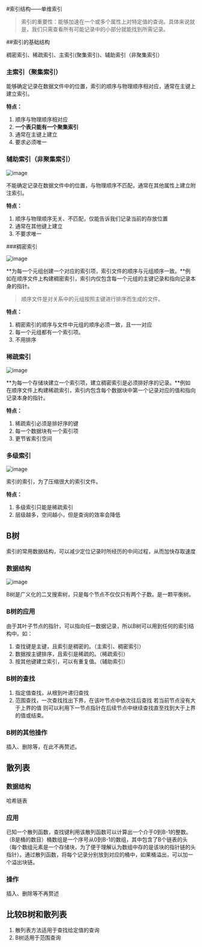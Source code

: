 #索引结构——单维索引

> 索引的重要性：能够加速在一个或多个属性上对特定值的查询。具体来说就是，我们只需查看所有可能记录中的小部分就能找到所需记录。

##索引的基础结构

稠密索引、稀疏索引、主索引(聚集索引)、辅助索引（非聚集索引）

### 主索引（聚集索引）

能够确定记录在数据文件中的位置，索引的顺序与物理顺序相对应，通常在主键上建立索引。

**特点：**
1. 顺序与物理顺序相对应
2. **一个表只能有一个聚集索引**
3. 通常在主键上建立
4. 要求必须唯一

### 辅助索引（非聚集索引）

![image](http://pic.7tool.cn/uploads/2016/11/index_assist.png)

不能确定记录在数据文件中的位置，与物理顺序不匹配，通常在其他属性上建立附注索引。

**特点：**
1. 顺序与物理顺序无关、不匹配，仅能告诉我们记录当前的存放位置
2. 通常在其他键上建立
3. 不要求唯一

###稠密索引

![image](http://pic.7tool.cn/uploads/2016/11/index_dense.png)

**为每一个元组创建一个对应的索引项，索引文件的顺序与元组顺序一致。**例如在顺序文件上构建稠密索引，索引内仅包含每一个元组的主键记录和指向记录本身的指针。

> 顺序文件是对关系中的元组按照主键进行排序而生成的文件。

**特点：**
1. 稠密索引的顺序与文件中元组的顺序必须一致，且一一对应
2. 每一个元组都有一个索引项。
3. 不用排序

### 稀疏索引

![image](http://pic.7tool.cn/uploads/2016/11/index_sparse.png)

**为每一个存储块建立一个索引项，建立稠密索引是必须排好序的记录。**例如在顺序文件上构建稀疏索引，索引内包含每个数据块中第一个记录对应的值和指向记录本身的指针。

**特点：**
1. 稀疏索引必须是排好序的键
2. 每一个数据块有一个索引项
3. 更节省索引空间

### 多级索引

![image](http://pic.7tool.cn/uploads/2016/11/index_more.png)

索引的索引，为了压缩很大的索引文件。

**特点：**
1. 多级索引只能是稀疏索引
2. 层级越多，空间越小，但是查询的效率会降低

## B树

索引的常用数据结构，可以减少定位记录时所经历的中间过程，从而加快存取速度

### 数据结构

![image](http://pic.7tool.cn/uploads/2016/11/B_tree.png)

B树是广义化的二叉搜索树，只是每个节点不仅仅只有两个子数。是一颗平衡树。

### B树的应用

由于其叶子节点的指针，可以指向任一数据记录，所以B树可以用到任何的索引结构中。如：

1. 查找键是主键，且索引是稠密的。（主索引、稠密索引）
2. 数据按主键排序，且索引是稀疏的。（稀疏索引）
3. 按其他键建立索引，可以有重复值。（辅助索引）

### B树的查找

1. 指定值查找，从根到叶递归查找
2. 范围查找，一次查找找出下界，在该叶节点中依次往后查找 若当前节点没有大于上界的值 则可以利用下一节点指针在后续节点中继续查找直至找到大于上界的值或结束。

### B树的其他操作

插入、删除等，在此不再赘述。

## 散列表

### 数据结构

哈希链表

### 应用

已知一个散列函数，查找键利用该散列函数可以计算出一个介于0到B-1的整数。（B是桶的数目）桶数组是一个序号从0到B-1的数组，其中包含了B个链表的头（每个数组元素是一个存储块，为了便于理解认为数组中存的是该块的指针链的头指针）。通过散列函数，将每个记录分别放到对应的桶中，如果桶溢出，可以加一个溢出块链。

### 操作

插入、删除等不再赘述

## 比较B树和散列表

1. 散列表方法适用于查找给定值的查询
2. B树适用于范围查询
